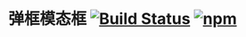 # 弹框模态框 [![Build Status](https://travis-ci.org/yuhonyon/f2e-modal.svg?branch=master)](https://travis-ci.org/yuhonyon/f2e-modal) [![npm](https://img.shields.io/npm/v/@fastweb/f2e-modal.svg)](https://www.npmjs.com/package/@fastweb/f2e-modal)
